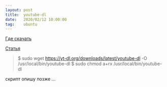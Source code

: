 ```yaml
---
layout: post
title:  youtube-dl
date:   2020/02/12 10:00:00
tag:    ubuntu
---
```


[Где скачать](https://ytdl-org.github.io/youtube-dl/download.html)

[Статья](https://habr.com/ru/post/369853/)

>$ sudo wget https://yt-dl.org/downloads/latest/youtube-dl -O /usr/local/bin/youtube-dl
>$ sudo chmod a+rx /usr/local/bin/youtube-dl

скрипт опишу позже
...
